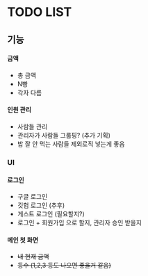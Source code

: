 # TODO LIST

## 기능

#### 금액
 - 총 금액
 - N빵
 - 각자 다름

#### 인원 관리
 - 사람들 관리
 - 관리자가 사람들 그룹핑? (추가 기획)
 - 밥 잘 안 먹는 사람들 제외로직 넣는게 좋음


### UI

#### 로그인
 - 구글 로그인
 - 깃헙 로그인 (추후)
 - 게스트 로그인 (필요할지?)
 - 로그인 + 회원가입 으로 할지, 관리자 승인 받을지

#### 메인 첫 화면
 - ~~내 현재 금액~~
 - ~~등수 (1,2,3 등도 나오면 좋을거 같음)~~